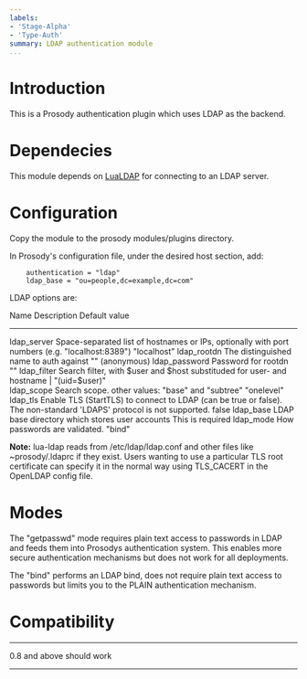 ```yaml
---
labels:
- 'Stage-Alpha'
- 'Type-Auth'
summary: LDAP authentication module
...
```


Introduction
============

This is a Prosody authentication plugin which uses LDAP as the backend.

Dependecies
===========

This module depends on [LuaLDAP](http://www.keplerproject.org/lualdap/)
for connecting to an LDAP server.

Configuration
=============

Copy the module to the prosody modules/plugins directory.

In Prosody's configuration file, under the desired host section, add:

        authentication = "ldap"
        ldap_base = "ou=people,dc=example,dc=com"

LDAP options are:

  Name             Description                                                                                                            Default value
  ---------------- ---------------------------------------------------------------------------------------------------------------------- ------------------
  ldap\_server     Space-separated list of hostnames or IPs, optionally with port numbers (e.g. "localhost:8389")                         "localhost"
  ldap\_rootdn     The distinguished name to auth against                                                                                 "" (anonymous)
  ldap\_password   Password for rootdn                                                                                                    ""
  ldap\_filter     Search filter, with \$user and $host substituded for user- and hostname | "(uid=$user)"                                
  ldap\_scope      Search scope. other values: "base" and "subtree"                                                                       "onelevel"
  ldap\_tls        Enable TLS (StartTLS) to connect to LDAP (can be true or false). The non-standard 'LDAPS' protocol is not supported.   false
  ldap\_base       LDAP base directory which stores user accounts                                                                         This is required
  ldap\_mode       How passwords are validated.                                                                                           "bind"

**Note:** lua-ldap reads from /etc/ldap/ldap.conf and other files like
\~prosody/.ldaprc if they exist. Users wanting to use a particular TLS
root certificate can specify it in the normal way using TLS\_CACERT in
the OpenLDAP config file.

Modes
=====

The "getpasswd" mode requires plain text access to passwords in LDAP and
feeds them into Prosodys authentication system. This enables more secure
authentication mechanisms but does not work for all deployments.

The "bind" performs an LDAP bind, does not require plain text access to
passwords but limits you to the PLAIN authentication mechanism.

Compatibility
=============

  --------------- -------------
  0.8 and above   should work
  --------------- -------------
